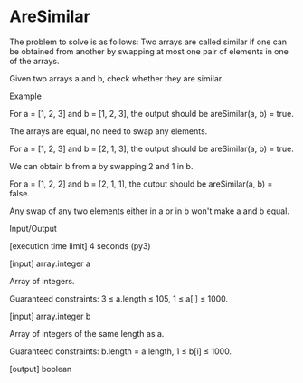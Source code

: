 # AreSimilar
The problem to solve is as follows:
Two arrays are called similar if one can be obtained from another by swapping at most one pair of elements in one of the arrays.

Given two arrays a and b, check whether they are similar.

Example

For a = [1, 2, 3] and b = [1, 2, 3], the output should be
areSimilar(a, b) = true.

The arrays are equal, no need to swap any elements.

For a = [1, 2, 3] and b = [2, 1, 3], the output should be
areSimilar(a, b) = true.

We can obtain b from a by swapping 2 and 1 in b.

For a = [1, 2, 2] and b = [2, 1, 1], the output should be
areSimilar(a, b) = false.

Any swap of any two elements either in a or in b won't make a and b equal.

Input/Output

[execution time limit] 4 seconds (py3)

[input] array.integer a

Array of integers.

Guaranteed constraints:
3 ≤ a.length ≤ 105,
1 ≤ a[i] ≤ 1000.

[input] array.integer b

Array of integers of the same length as a.

Guaranteed constraints:
b.length = a.length,
1 ≤ b[i] ≤ 1000.

[output] boolean


